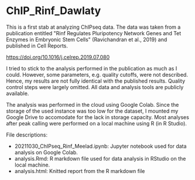 # ChIP_Rinf_Dawlaty
This is a first stab at analyzing ChIPseq data. The data was taken from a publication entitled "Rinf Regulates Pluripotency Network Genes and Tet Enzymes in Embryonic Stem Cells" (Ravichandran et al., 2019) and published in Cell Reports.

https://doi.org/10.1016/j.celrep.2019.07.080

I tried to stick to the analysis performed in the publication as much as I could. However, some parameters, e.g. quality cutoffs, were not described. Hence, my results are not fully identical with the published results. Quality control steps were largely omitted. All data and analysis tools are publicly available.

The analysis was performed in the cloud using Google Colab. Since the storage of the used instance was too low for the dataset, I mounted my Google Drive to accomodate for the lack in storage capacity. Most analyses after peak calling were performed on a local machine using R (in R Studio).

File descriptions:
- 20211030_ChIPseq_Rinf_Meelad.ipynb: Jupyter notebook used for data analysis on Google Colab.
- analysis.Rmd: R markdown file used for data analysis in RStudio on the local machine.
- analysis.html: Knitted report from the R markdown file
